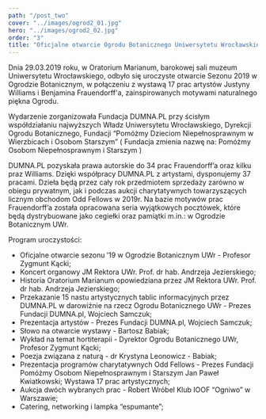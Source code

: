 ```yaml
---
path: "/post_two"
cover: "../images/ogrod2_01.jpg"
hero: "../images/ogrod2_02.jpg"
order: "3"
title: "Oficjalne otwarcie Ogrodu Botanicznego Uniwersytetu Wrocławskiego"
---
```


Dnia 29.03.2019 roku, w Oratorium Marianum, barokowej sali muzeum Uniwersytetu Wrocławskiego, odbyło się uroczyste otwarcie Sezonu 2019 w Ogrodzie Botanicznym, w połączeniu z wystawą 17 prac artystów Justyny Williams i Benjamina Frauendorff'a, zainspirowanych motywami naturalnego piękna Ogrodu.

Wydarzenie zorganizowała Fundacja DUMNA.PL przy ścisłym współdziałaniu najwyższych Władz Uniwersytetu Wrocławskiego, Dyrekcji Ogrodu Botanicznego, Fundacji “Pomóżmy Dzieciom Niepełnosprawnym w Wierzbicach i Osobom Starszym” ( Fundacja zmienia nazwę na: Pomóżmy Osobom Niepełnosprawnym i Starszym )

                                                            

DUMNA.PL pozyskała prawa autorskie do 34 prac Frauendorff’a oraz kilku praz Williams. Dzięki współpracy DUMNA.PL z artystami, dysponujemy 37 pracami. Dzieła będą przez cały rok przedmiotem sprzedaży zarówno w obiegu prywatnym, jak i podczas aukcji charytatywnych towarzyszących licznym obchodom Odd Fellows w 2019r. Na bazie motywów prac Frauendorff’a została opracowana seria wyjątkowych pocztówek, które będą dystrybuowane jako cegiełki oraz pamiątki m.in.: w Ogrodzie Botanicznym UWr. 

 

Program uroczystości:

- Oficjalne otwarcie sezonu ’19 w Ogrodzie Botanicznym UWr - Profesor Zygmunt Kącki; 
- Koncert organowy JM Rektora UWr. Prof. dr hab. Andrzeja Jezierskiego;
- Historia Oratorium Marianum opowiedziana przez JM Rektora UWr. Prof. dr hab. Andrzeja Jezierskiego;
- Przekazanie 15 nastu artystycznych tablic informacyjnych przez DUMNA.PL w darowiźnie na rzecz Ogrodu Botanicznego UWr - Prezes Fundacji DUMNA.pl, Wojciech Samczuk; 
- Prezentacja artystów - Prezes Fundacji DUMNA.pl, Wojciech Samczuk;
- Słowo na otwarcie wystawy - Bartosz Babiak;
- Wykład na temat hortiterapii - Dyrektor Ogrodu Botanicznego UWr, Profesor Zygmunt Kącki;
- Poezja związana z naturą - dr Krystyna Leonowicz - Babiak;
- Prezentacja programów charytatywnych Odd Fellows - Prezes Fundacji Pomóżmy Osobom Niepełnosprawnym i Starszym Jan Paweł Kwiatkowski;
Wystawa 17 prac artystycznych;
- Aukcja dwóch wybranych prac - Robert Wróbel Klub IOOF “Ogniwo” w Warszawie; 
- Catering, networking i lampka “espumante”;